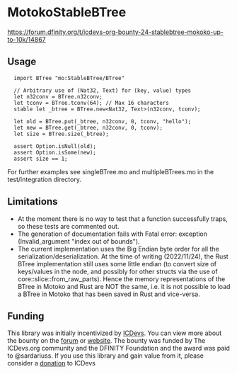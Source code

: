# MotokoStableBTree
https://forum.dfinity.org/t/icdevs-org-bounty-24-stablebtree-mokoko-up-to-10k/14867

## Usage

```
  import BTree "mo:StableBTree/BTree"

  // Arbitrary use of (Nat32, Text) for (key, value) types
  let n32conv = BTree.n32conv;
  let tconv = BTree.tconv(64); // Max 16 characters
  stable let _btree = BTree.new<Nat32, Text>(n32conv, tconv);

  let old = BTree.put(_btree, n32conv, 0, tconv, "hello");
  let new = BTree.get(_btree, n32conv, 0, tconv);
  let size = BTree.size(_btree);

  assert Option.isNull(old);
  assert Option.isSome(new);
  assert size == 1;
```

For further examples see singleBTree.mo and multipleBTrees.mo in the test/integration directory.

## Limitations
 - At the moment there is no way to test that a function successfully traps, so these tests are commented out.
 - The generation of documentation fails with Fatal error: exception (Invalid_argument "index out of bounds").
 - The current implementation uses the Big Endian byte order for all the serialization/deserialization. At the time of writing (2022/11/24), the Rust BTree implementation still uses some little endian (to convert size of keys/values in the node, and possibly for other structs via the use of core::slice::from_raw_parts). Hence the memory representations of the BTree in Motoko and Rust are NOT the same, i.e. it is not possible to load a BTree in Motoko that has been saved in Rust and vice-versa.

## Funding

This library was initially incentivized by [ICDevs](https://icdevs.org/). You can view more about the bounty on the [forum](https://forum.dfinity.org/t/completed-icdevs-org-bounty-24-stablebtree-mokoko-up-to-10k/14867/23) or [website](https://icdevs.org/bounties/2022/08/14/Motoko-StableBTree.html). The bounty was funded by The ICDevs.org community and the DFINITY Foundation and the award was paid to @sardariuss. If you use this library and gain value from it, please consider a [donation](https://icdevs.org/donations.html) to ICDevs